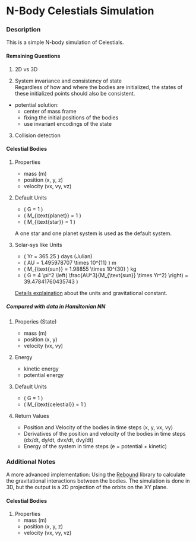 # N-Body Celestials Simulation

### Description

This is a simple N-body simulation of Celestials. 




#### Remaining Questions
1. 2D vs 3D

2. System invariance and consistency of state  
Regardless of how and where the bodies are initialized, the states of these initialized points should also be consistent.
- potential solution:
    - center of mass frame
    - fixing the initial positions of the bodies
    - use invariant encodings of the state

3. Collision detection

#### Celestial Bodies
1. Properties
    - mass (m)
    - position (x, y, z)
    - velocity (vx, vy, vz)

2. Default Units
    - \( G = 1 \)
    - \( M_{\text{planet}} = 1 \)
    - \( M_{\text{star}} = 1 \)

    A one star and one planet system is used as the default system.  

2. Solar-sys like Units
    - \( Yr = 365.25 \) days (Julian)
    - \( AU = 1.495978707 \times 10^{11} \) m
    - \( M_{\text{sun}} = 1.98855 \times 10^{30} \) kg
    - \( G = 4 \pi^2 \left( \frac{AU^3}{M_{\text{sun}} \times Yr^2} \right) = 39.47841760435743 \)

    [Details explaination](https://rebound.readthedocs.io/en/latest/ipython_examples/Units/) about the units and gravitational constant.


##### Compared with data in Hamiltonian NN
1. Properies (State)
    - mass (m)
    - position (x, y)
    - velocity (vx, vy)

2. Energy
    - kinetic energy
    - potential energy

3. Default Units
    - \( G = 1 \)
    - \( M_{\text{celestial}} = 1 \)

4. Return Values
    - Position and Velocity of the bodies in time steps (x, y, vx, vy)
    - Derivatives of the position and velocity of the bodies in time steps (dx/dt, dy/dt, dvx/dt, dvy/dt)
    - Energy of the system in time steps (e = potential + kinetic)

### Additional Notes

A more advanced implementation: Using the [Rebound](https://rebound.readthedocs.io/en/latest/) library to calculate the gravitational interactions between the bodies. The simulation is done in 3D, but the output is a 2D projection of the orbits on the XY plane.   

#### Celestial Bodies
1. Properties
    - mass (m)
    - position (x, y, z)
    - velocity (vx, vy, vz)